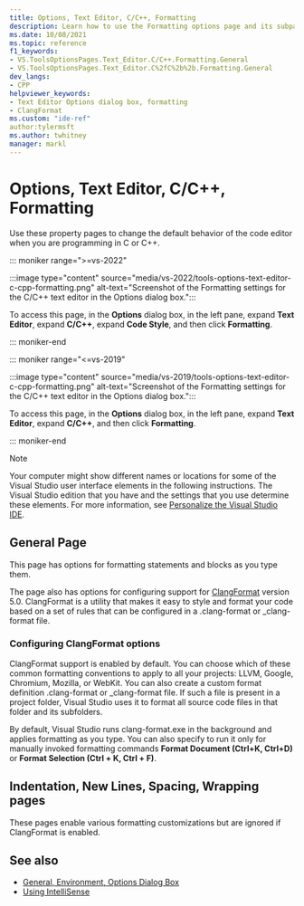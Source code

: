 ```yaml
---
title: Options, Text Editor, C/C++, Formatting
description: Learn how to use the Formatting options page and its subpages to set options for formatting code in the code editor when you are programming in C and C++.
ms.date: 10/08/2021
ms.topic: reference
f1_keywords:
- VS.ToolsOptionsPages.Text_Editor.C/C++.Formatting.General
- VS.ToolsOptionsPages.Text_Editor.C%2fC%2b%2b.Formatting.General
dev_langs:
- CPP
helpviewer_keywords:
- Text Editor Options dialog box, formatting
- ClangFormat
ms.custom: "ide-ref"
author:tylermsft
ms.author: twhitney
manager: markl
---
```

# Options, Text Editor, C/C++, Formatting

Use these property pages to change the default behavior of the code editor when you are programming in C or C++.

::: moniker range=">=vs-2022"

:::image type="content" source="media/vs-2022/tools-options-text-editor-c-cpp-formatting.png" alt-text="Screenshot of the Formatting settings for the C/C++ text editor in the Options dialog box.":::

To access this page, in the **Options** dialog box, in the left pane, expand **Text Editor**, expand **C/C++**, expand **Code Style**, and then click **Formatting**.

::: moniker-end

::: moniker range="<=vs-2019"

:::image type="content" source="media/vs-2019/tools-options-text-editor-c-cpp-formatting.png" alt-text="Screenshot of the Formatting settings for the C/C++ text editor in the Options dialog box.":::

To access this page, in the **Options** dialog box, in the left pane, expand **Text Editor**, expand **C/C++**, and then click **Formatting**.

::: moniker-end

> [!NOTE]
> Your computer might show different names or locations for some of the Visual Studio user interface elements in the following instructions. The Visual Studio edition that you have and the settings that you use determine these elements. For more information, see [Personalize the Visual Studio IDE](../../ide/personalizing-the-visual-studio-ide.md).

## General Page

This page has options for formatting statements and blocks as you type them.

The page also has options for configuring support for [ClangFormat](https://clang.llvm.org/docs/ClangFormat.html) version 5.0. ClangFormat is a utility that makes it easy to style and format your code based on a set of rules that can be configured in a .clang-format or _clang-format file.

### Configuring ClangFormat options

ClangFormat support is enabled by default. You can choose which of these common formatting conventions to apply to all your projects: LLVM, Google, Chromium, Mozilla, or WebKit. You can also create a custom format definition .clang-format or _clang-format file. If such a file is present in a project folder, Visual Studio uses it to format all source code files in that folder and its subfolders.

By default, Visual Studio runs clang-format.exe in the background and applies formatting as you type. You can also specify to run it only for manually invoked formatting commands **Format Document (Ctrl+K, Ctrl+D)** or **Format Selection (Ctrl + K, Ctrl + F)**.

## Indentation, New Lines, Spacing, Wrapping pages

These pages enable various formatting customizations but are ignored if ClangFormat is enabled.

## See also

- [General, Environment, Options Dialog Box](../../ide/reference/general-environment-options-dialog-box.md)
- [Using IntelliSense](../../ide/using-intellisense.md)
